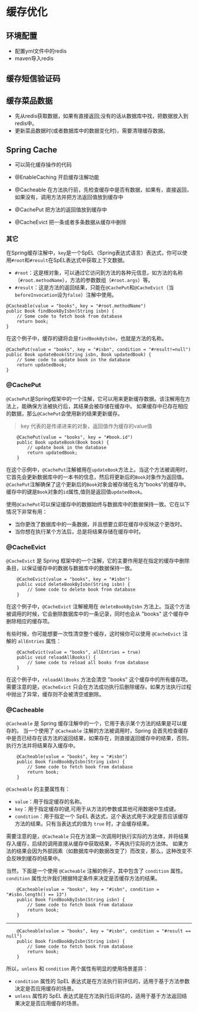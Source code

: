 # 缓存优化

## 环境配置
- 配置yml文件中的redis
- maven导入redis

## 缓存短信验证码

## 缓存菜品数据

- 先从redis获取数据，如果有直接返回;没有的话从数据库中找，把数据放入到redis中。
- 更新菜品数据时(或者数据库中的数据变化时)，需要清理缓存数据。



## Spring Cache

- 可以简化缓存操作的代码

- @EnableCaching 开启缓存注解功能
- @Cacheable 在方法执行前，先检查缓存中是否有数据，如果有，直接返回，如果没有，调用方法并把方法返回值放到缓存中
- @CachePut 把方法的返回值放到缓存中
- @CacheEvict 把一条或者多条数据从缓存中删除

### 其它

在Spring缓存注解中，`key`是一个SpEL（Spring表达式语言）表达式，你可以使用`#root`和`#result`在SpEL表达式中获取上下文数据。

- `#root`：这是根对象，可以通过它访问到方法的各种元信息，如方法的名称（`#root.methodName`），方法的参数数组（`#root.args`）等。
- `#result`：这是方法的返回结果，只能在`@CachePut`和`@CacheEvict`（当`beforeInvocation`设为`false`）注解中使用。

```
@Cacheable(value = "books", key = "#root.methodName")
public Book findBookByIsbn(String isbn) {
    // Some code to fetch book from database
    return book;
}
```
在这个例子中，缓存的键将会是`findBookByIsbn`，也就是方法的名称。

```
@CachePut(value = "books", key = "#isbn", condition = "#result!=null")
public Book updateBook(String isbn, Book updatedBook) {
    // Some code to update book in the database
    return updatedBook;
}
```


### @CachePut

`@CachePut`是Spring框架中的一个注解，它可以用来更新缓存数据。该注解用在方法上，能确保方法被执行后，其结果会被存储在缓存中。
如果缓存中已存在相应的数据，那么`@CachePut`会使用新的结果更新缓存。
 > key 代表的是传递进来的对象，返回值作为缓存的value值

```
    @CachePut(value = "books", key = "#book.id")
    public Book updateBook(Book book) {
        // update book in the database
        return updatedBook;
    }
```

在这个示例中，`@CachePut`注解被用在`updateBook`方法上。当这个方法被调用时，它首先会更新数据库中的一本书的信息，然后将更新后的`Book`对象作为返回值。
`@CachePut`注解确保了这个更新后的`Book`对象会被存储在名为"books"的缓存中。缓存中的键是`Book`对象的`id`属性,值则是返回值`updatedBook`。

使用`@CachePut`可以保证缓存中的数据始终与数据库中的数据保持一致。它在以下情况下非常有用：

- 当你更改了数据库中的一条数据，并且想要立即在缓存中反映这个更改时。
- 当你想在执行某个方法后，总是将结果存储在缓存中时。

### @CacheEvict

`@CacheEvict` 是 Spring 框架中的一个注解，它的主要作用是在指定的缓存中删除条目，以保证缓存中的数据与数据库中的数据保持一致。

```
    @CacheEvict(value = "books", key = "#isbn")
    public void deleteBookByIsbn(String isbn) {
        // Some code to delete book from database
    }
```
在这个例子中，`@CacheEvict` 注解被用在 `deleteBookByIsbn` 方法上。当这个方法被调用的时候，它会删除数据库中的一条记录，同时也会从 "books" 这个缓存中删除相应的缓存项。

有些时候，你可能想要一次性清空整个缓存，这时候你可以使用 `@CacheEvict` 注解的 `allEntries` 属性：

```
    @CacheEvict(value = "books", allEntries = true)
    public void reloadAllBooks() {
        // Some code to reload all books from database
    }
```
在这个例子中，`reloadAllBooks` 方法会清空 "books" 这个缓存中的所有缓存项。
需要注意的是，`@CacheEvict` 只会在方法成功执行后删除缓存。如果方法执行过程中抛出了异常，缓存则不会被清空或删除。

### @Cacheable

`@Cacheable` 是 Spring 缓存注解中的一个，它用于表示某个方法的结果是可以缓存的。
当一个使用了 `@Cacheable` 注解的方法被调用时，Spring 会首先检查缓存中是否已经存在该方法的返回结果，如果存在，则直接返回缓存中的结果，否则，执行方法并将结果存入缓存中。

```
    @Cacheable(value = "books", key = "#isbn")
    public Book findBookByIsbn(String isbn) {
        // Some code to fetch book from database
        return book;
    }
```
`@Cacheable` 的主要属性有：

- `value`：用于指定缓存的名称。
- `key`：用于指定缓存的键,可用于从方法的参数或其他可用数据中生成键。
- `condition`：用于指定一个 SpEL 表达式，这个表达式用于决定是否应该缓存方法的结果。只有当表达式的值为 `true` 时，才会缓存结果。

需要注意的是，`@Cacheable` 只在方法第一次调用时执行实际的方法体，并将结果存入缓存，后续的调用直接从缓存中获取结果，不再执行实际的方法体。
如果方法的结果会因为外部因素（如数据库中的数据改变了）而改变，那么，这种改变不会反映到缓存的结果中。

当然，下面是一个使用 `@Cacheable` 注解的例子，其中包含了 `condition` 属性。`condition` 属性允许我们根据特定条件来决定是否缓存方法的结果。
```
    @Cacheable(value = "books", key = "#isbn", condition = "#isbn.length() == 13")
    public Book findBookByIsbn(String isbn) {
        // Some code to fetch book from database
        return book;
    }
```
---
```
    @Cacheable(value = "books", key = "#isbn", condition = "#result == null")
    public Book findBookByIsbn(String isbn) {
        // Some code to fetch book from database
        return book;
    }
```
所以，`unless` 和 `condition` 两个属性有明显的使用场景差异：
- `condition` 属性的 SpEL 表达式是在方法执行前评估的，适用于基于方法参数决定是否应用缓存的场景。
- `unless` 属性的 SpEL 表达式是在方法执行后评估的，适用于基于方法返回结果决定是否应用缓存的场景。
















































